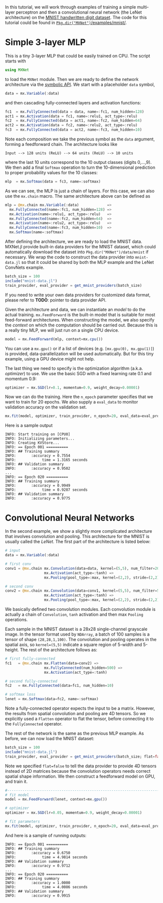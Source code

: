 In this tutorial, we will work through examples of training a simple multi-layer perceptron and then a convolutional neural network (the LeNet architecture) on the [MNIST handwritten digit dataset](http://yann.lecun.com/exdb/mnist/). The code for this tutorial could be found in [`Pkg.dir("MXNet")`/examples/mnist/](https://github.com/dmlc/MXNet.jl/tree/master/examples/mnist).

# Simple 3-layer MLP

This is a tiny 3-layer MLP that could be easily trained on CPU. The script starts with
```julia
using MXNet
```
to load the `MXNet` module. Then we are ready to define the network architecture via the [symbolic API](../user-guide/overview.md#symbols-and-composition). We start with a placeholder `data` symbol,
```julia
data = mx.Variable(:data)
```
and then cascading fully-connected layers and activation functions:
```julia
fc1  = mx.FullyConnected(data = data, name=:fc1, num_hidden=128)
act1 = mx.Activation(data = fc1, name=:relu1, act_type=:relu)
fc2  = mx.FullyConnected(data = act1, name=:fc2, num_hidden=64)
act2 = mx.Activation(data = fc2, name=:relu2, act_type=:relu)
fc3  = mx.FullyConnected(data = act2, name=:fc3, num_hidden=10)
```
Note each composition we take the previous symbol as the `data` argument, forming a feedforward chain. The architecture looks like
```
Input --> 128 units (ReLU) --> 64 units (ReLU) --> 10 units
```
where the last 10 units correspond to the 10 output classes (digits 0,...,9). We then add a final `Softmax` operation to turn the 10-dimensional prediction to proper probability values for the 10 classes:
```julia
mlp  = mx.Softmax(data = fc3, name=:softmax)
```
As we can see, the MLP is just a chain of layers. For this case, we can also use the `mx.chain` macro. The same architecture above can be defined as
```julia
mlp = @mx.chain mx.Variable(:data)             =>
  mx.FullyConnected(name=:fc1, num_hidden=128) =>
  mx.Activation(name=:relu1, act_type=:relu)   =>
  mx.FullyConnected(name=:fc2, num_hidden=64)  =>
  mx.Activation(name=:relu2, act_type=:relu)   =>
  mx.FullyConnected(name=:fc3, num_hidden=10)  =>
  mx.Softmax(name=:softmax)
```

After defining the architecture, we are ready to load the MNIST data. MXNet.jl provide built-in data providers for the MNIST dataset, which could automatically download the dataset into `Pkg.dir("MXNet")/data/mnist` if necessary. We wrap the code to construct the data provider into `mnist-data.jl` so that it could be shared by both the MLP example and the LeNet ConvNets example.
```julia
batch_size = 100
include("mnist-data.jl")
train_provider, eval_provider = get_mnist_providers(batch_size)
```
If you need to write your own data providers for customized data format, please refer to **TODO**: pointer to data provider API.

Given the architecture and data, we can instantiate an *model* to do the actual training. `mx.FeedForward` is the built-in model that is suitable for most feed-forward architectures. When constructing the model, we also specify the *context* on which the computation should be carried out. Because this is a really tiny MLP, we will just run on a single CPU device.
```julia
model = mx.FeedForward(mlp, context=mx.cpu())
```
You can use a `mx.gpu()` or if a list of devices (e.g. `[mx.gpu(0), mx.gpu(1)]`) is provided, data-parallelization will be used automatically. But for this tiny example, using a GPU device might not help.

The last thing we need to specify is the optimization algorithm (a.k.a. *optimizer*) to use. We use the basic SGD with a fixed learning rate 0.1 and momentum 0.9:
```julia
optimizer = mx.SGD(lr=0.1, momentum=0.9, weight_decay=0.00001)
```
Now we can do the training. Here the `n_epoch` parameter specifies that we want to train for 20 epochs. We also supply a `eval_data` to monitor validation accuracy on the validation set.
```julia
mx.fit(model, optimizer, train_provider, n_epoch=20, eval_data=eval_provider)
```
Here is a sample output
```
INFO: Start training on [CPU0]
INFO: Initializing parameters...
INFO: Creating KVStore...
INFO: == Epoch 001 ==========
INFO: ## Training summary
INFO:       :accuracy = 0.7554
INFO:            time = 1.3165 seconds
INFO: ## Validation summary
INFO:       :accuracy = 0.9502
...
INFO: == Epoch 020 ==========
INFO: ## Training summary
INFO:       :accuracy = 0.9949
INFO:            time = 0.9287 seconds
INFO: ## Validation summary
INFO:       :accuracy = 0.9775
```

# Convolutional Neural Networks

In the second example, we show a slightly more complicated architecture that involves convolution and pooling. This architecture for the MNIST is usually called the *LeNet*. The first part of the architecture is listed below:
```julia
# input
data = mx.Variable(:data)

# first conv
conv1 = @mx.chain mx.Convolution(data=data, kernel=(5,5), num_filter=20)  =>
                  mx.Activation(act_type=:tanh) =>
                  mx.Pooling(pool_type=:max, kernel=(2,2), stride=(2,2))

# second conv
conv2 = @mx.chain mx.Convolution(data=conv1, kernel=(5,5), num_filter=50) =>
                  mx.Activation(act_type=:tanh) =>
                  mx.Pooling(pool_type=:max, kernel=(2,2), stride=(2,2))
```
We basically defined two convolution modules. Each convolution module is actually a chain of `Convolution`, `tanh` activation and then max `Pooling` operations.

Each sample in the MNIST dataset is a 28x28 single-channel grayscale image. In the tensor format used by `NDArray`, a batch of 100 samples is a tensor of shape `(28,28,1,100)`. The convolution and pooling operates in the spatial axis, so `kernel=(5,5)` indicate a square region of 5-width and 5-height.
The rest of the architecture follows as:
```julia
# first fully-connected
fc1   = @mx.chain mx.Flatten(data=conv2) =>
                  mx.FullyConnected(num_hidden=500) =>
                  mx.Activation(act_type=:tanh)

# second fully-connected
fc2   = mx.FullyConnected(data=fc1, num_hidden=10)

# softmax loss
lenet = mx.Softmax(data=fc2, name=:softmax)
```
Note a fully-connected operator expects the input to be a matrix. However, the results from spatial convolution and pooling are 4D tensors. So we explicitly used a `Flatten` operator to flat the tensor, before connecting it to the `FullyConnected` operator.

The rest of the network is the same as the previous MLP example. As before, we can now load the MNIST dataset:
```julia
batch_size = 100
include("mnist-data.jl")
train_provider, eval_provider = get_mnist_providers(batch_size; flat=false)
```
Note we specified `flat=false` to tell the data provider to provide 4D tensors instead of 2D matrices because the convolution operators needs correct spatial shape information. We then construct a feedforward model on GPU, and train it.
```julia
#--------------------------------------------------------------------------------
# fit model
model = mx.FeedForward(lenet, context=mx.gpu())

# optimizer
optimizer = mx.SGD(lr=0.05, momentum=0.9, weight_decay=0.00001)

# fit parameters
mx.fit(model, optimizer, train_provider, n_epoch=20, eval_data=eval_provider)
```
And here is a sample of running outputs:
```
INFO: == Epoch 001 ==========
INFO: ## Training summary
INFO:       :accuracy = 0.6750
INFO:            time = 4.9814 seconds
INFO: ## Validation summary
INFO:       :accuracy = 0.9712
...
INFO: == Epoch 020 ==========
INFO: ## Training summary
INFO:       :accuracy = 1.0000
INFO:            time = 4.0086 seconds
INFO: ## Validation summary
INFO:       :accuracy = 0.9915
```
